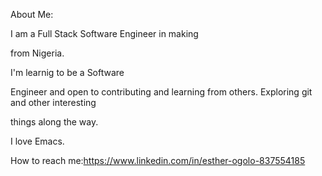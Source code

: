 About Me:

I am a Full Stack Software Engineer in making

from Nigeria.


I'm learnig to be a Software

Engineer and open to contributing and learning from others. Exploring git and other interesting

things along the way.

I love Emacs.

How to reach me:https://www.linkedin.com/in/esther-ogolo-837554185

